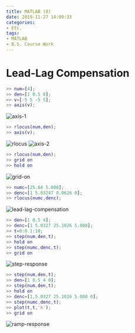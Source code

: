 ```yaml
---
title: MATLAB (8)
date: 2019-11-27 14:09:33
categories:
- Etc.
tags:
- MATLAB
- B.S. Course Work
---
```

# Lead-Lag Compensation

~~~Matlab
>> num=[4];
>> den=[1 0.5 0];
>> v=[-5 5 -5 5];
>> axis(v);
~~~
<!-- more -->
![axis-1](/images/matlab-8/axis-1.png)

~~~Matlab
>> rlocus(num,den);
>> axis(v);
~~~

![rlocus](/images/matlab-8/rlocus.png)
![axis-2](/images/matlab-8/axis-2.png)

~~~Matlab
>> rlocus(num,den);
>> grid on
>> hold on
~~~

![grid-on](/images/matlab-8/grid-on.png)

~~~Matlab
>> numc=[25.04 5.008];
>> denc=[1 5.03247 0.0626 0];
>> rlocus(numc,denc);
~~~

![lead-lag-compensation](/images/matlab-8/lead-lag-compensation.png)

~~~Matlab
>> den=[1 0.5 4];
>> denc=[1 5.0327 25.1026 5.008];
>> t=0:0.1:10;
>> step(num,den,t);
>> hold on
>> step(numc,denc,t);
>> grid on
~~~

![step-response](/images/matlab-8/step-response.png)

~~~Matlab
>> step(num,den,t);
>> den=[1 0.5 4 0];
>> step(num,den,t);
>> hold on
>> denc=[1,5.0327 25.1026 5.008 0];
>> step(numc,denc,t);
>> plot(t,t,'k');
>> grid on
~~~

![ramp-response](/images/matlab-8/ramp-response.png)